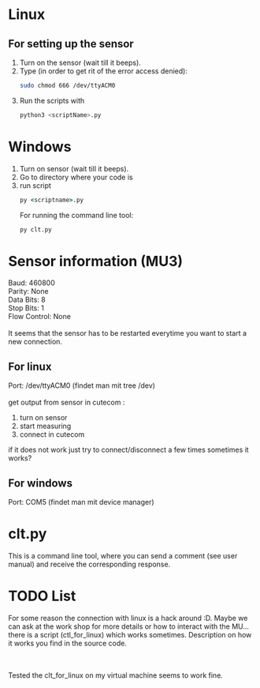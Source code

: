 # Linux
## For setting up the sensor 
1. Turn on the sensor (wait till it beeps).
2. Type (in order to get rit of the error access denied): 
    ```sh
    sudo chmod 666 /dev/ttyACM0
    ```
3. Run the scripts with 
   ```bash
   python3 <scriptName>.py
   ```
   
# Windows 
1. Turn on sensor (wait till it beeps).
2. Go to directory where your code is 
3. run script
    ```cmd
   py <scriptname>.py
   ```
   For running the command line tool: 
   ```cmd
   py clt.py
   ```
# Sensor information (MU3)
Baud: 460800 <br>
Parity: None <br>
Data Bits: 8 <br>
Stop Bits: 1 <br>
Flow Control: None <br>
<br>
It seems that the sensor has to be restarted everytime you want to start a new connection. 

## For linux
Port: /dev/ttyACM0 (findet man mit tree /dev) <br>
<br>
get output from sensor in cutecom :
1. turn on sensor 
2. start measuring 
3. connect in cutecom

if it does not work just try to connect/disconnect a few times sometimes it works?

## For windows
Port: COM5 (findet man mit device manager) 

# clt.py
This is a command line tool, where you can send a comment (see user manual) and receive the corresponding response. 

# TODO List
For some reason the connection with linux is a hack around :D. Maybe we can ask at the work shop for more details or how
to interact with the MU... there is a script (ctl_for_linux) which works sometimes. Description on how it works you find
in the source code. 

<br>
<br>
Tested the clt_for_linux on my virtual machine seems to work fine. 